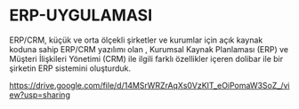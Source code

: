 # ERP-UYGULAMASI
 ERP/CRM, küçük ve orta ölçekli şirketler ve kurumlar için açık kaynak koduna sahip  ERP/CRM yazılımı olan  , Kurumsal Kaynak Planlaması (ERP) ve Müşteri İlişkileri Yönetimi (CRM) ile ilgili farklı özellikler içeren dolibar ile bir şirketin ERP sistemini oluşturduk.
 
 https://drive.google.com/file/d/14MSrWRZrAqXs0VzKIT_eOiPomaW3SoZ_/view?usp=sharing
